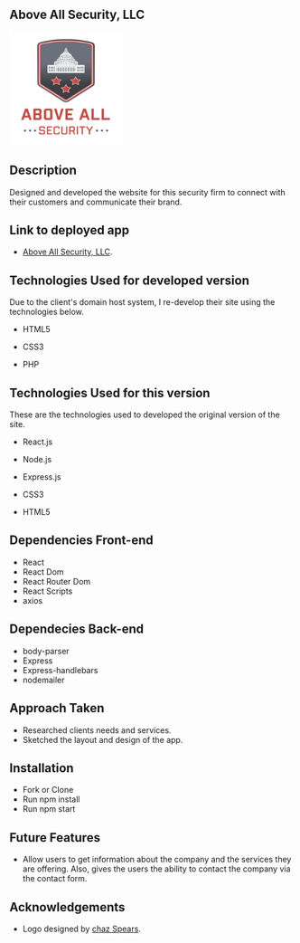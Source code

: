 ## Above All Security, LLC

<img src="/src/components/Img/above_all_security_logo.png" alt="Logo" width="200px" height= "200px"/>

## Description

Designed and developed the website for this security firm
to connect with their customers and communicate their brand. 

## Link to deployed app

* [Above All Security, LLC](http://aboveall-security.com/).

## Technologies Used for developed version

Due to the client's domain host system, I re-develop their site using the technologies below. 

* HTML5

* CSS3

* PHP

## Technologies Used for this version

These are the technologies used to developed the original version of the site.

* React.js

* Node.js

* Express.js

* CSS3

* HTML5

## Dependencies Front-end

* React
* React Dom
* React Router Dom
* React Scripts
* axios 

## Dependecies Back-end 

* body-parser
* Express
* Express-handlebars
* nodemailer

## Approach Taken

* Researched clients needs and services. 
* Sketched the layout and design of the app.

## Installation

* Fork or Clone 
* Run npm install
* Run npm start 

## Future Features

* Allow users to get information about the company and the services they are offering. Also, gives the users the ability to contact the company via the contact form. 


## Acknowledgements

* Logo designed by [chaz Spears](http://www.chazspears.com/).
